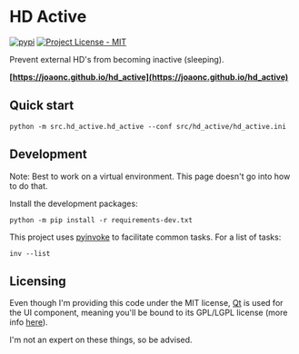 # HD Active

[![pypi](https://img.shields.io/pypi/v/hd_active.svg)](https://pypi.python.org/pypi/hd_active)
[![Project License - MIT](https://img.shields.io/pypi/l/hd_active.svg)](https://github.com/joaonc/show_dialog/blob/main/LICENSE.txt)

Prevent external HD's from becoming inactive (sleeping).

**[https://joaonc.github.io/hd_active](https://joaonc.github.io/hd_active)**

## Quick start
```
python -m src.hd_active.hd_active --conf src/hd_active/hd_active.ini
```

## Development
Note: Best to work on a virtual environment.
This page doesn't go into how to do that.

Install the development packages:
```
python -m pip install -r requirements-dev.txt
```

This project uses [pyinvoke](https://www.pyinvoke.org/) to facilitate common tasks.
For a list of tasks:
```
inv --list
```

## Licensing
Even though I'm providing this code under the MIT license, [Qt](https://www.qt.io) is used for the
UI component, meaning you'll be bound to its GPL/LGPL license (more info
[here](https://www.qt.io/licensing/open-source-lgpl-obligations)).

I'm not an expert on these things, so be advised.
